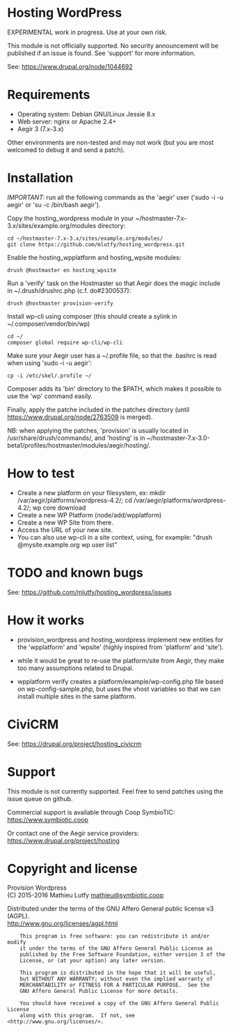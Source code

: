 Hosting WordPress
=================

EXPERIMENTAL work in progress. Use at your own risk.

This module is not officially supported. No security announcement will be
published if an issue is found. See 'support' for more information.

See: https://www.drupal.org/node/1044692

Requirements
============

* Operating system: Debian GNU/Linux Jessie 8.x
* Web server: nginx or Apache 2.4+
* Aegir 3 (7.x-3.x)

Other environments are non-tested and may not work (but you are most welcomed to debug it and send a patch).

Installation
============

*IMPORTANT:* run all the following commands as the 'aegir' user ('sudo -i -u aegir' or 'su -c /bin/bash aegir').

Copy the hosting_wordpress module in your ~/hostmaster-7.x-3.x/sites/example.org/modules directory:

    cd ~/hostmaster-7.x-3.x/sites/example.org/modules/
    git clone https://github.com/mlutfy/hosting_wordpress.git

Enable the hosting_wpplatform and hosting_wpsite modules:

    drush @hostmaster en hosting_wpsite

Run a 'verify' task on the Hostmaster so that Aegir does the magic include in ~/.drush/drushrc.php (c.f. do#2300537):

    drush @hostmaster provision-verify

Install wp-cli using composer (this should create a sylink in ~/.composer/vendor/bin/wp)

    cd ~/
    composer global require wp-cli/wp-cli

Make sure your Aegir user has a ~/.profile file, so that the .bashrc is read when using 'sudo -i -u aegir':

    cp -i /etc/skel/.profile ~/

Composer adds its 'bin' directory to the $PATH, which makes it possible to use the 'wp' command easily.

Finally, apply the patche included in the patches directory (until https://www.drupal.org/node/2763509 is merged).

NB: when applying the patches, 'provision' is usually located in /usr/share/drush/commands/, and 'hosting' is in ~/hostmaster-7.x-3.0-beta1/profiles/hostmaster/modules/aegir/hosting/.

How to test
===========

- Create a new platform on your filesystem, ex: mkdir /var/aegir/platforms/wordpress-4.2/; cd /var/aegir/platforms/wordpress-4.2/; wp core download
- Create a new WP Platform (node/add/wpplatform)
- Create a new WP Site from there.
- Access the URL of your new site.
- You can also use wp-cli in a site context, using, for example: "drush @mysite.example.org wp user list"

TODO and known bugs
===================

See: https://github.com/mlutfy/hosting_wordpress/issues

How it works
============

- provision_wordpress and hosting_wordpress implement new entities for
  the 'wpplatform' and 'wpsite' (highly inspired from 'platform' and 'site').

- while it would be great to re-use the platform/site from Aegir, they make
  too many assumptions related to Drupal.

- wpplatform verify creates a platform/example/wp-config.php file
  based on wp-config-sample.php, but uses the vhost variables so that
  we can install multiple sites in the same platform.

CiviCRM
=======

See: https://drupal.org/project/hosting_civicrm

Support
=======

This module is not currently supported. Feel free to send patches using the issue queue on github.

Commercial support is available through Coop SymbioTIC:  
https://www.symbiotic.coop

Or contact one of the Aegir service providers:  
https://www.drupal.org/project/hosting

Copyright and license
=====================

Provision Wordpress  
(C) 2015-2016 Mathieu Lutfy <mathieu@symbiotic.coop>

Distributed under the terms of the GNU Affero General public license v3 (AGPL).  
http://www.gnu.org/licenses/agpl.html

```
    This program is free software: you can redistribute it and/or modify
    it under the terms of the GNU Affero General Public License as
    published by the Free Software Foundation, either version 3 of the
    License, or (at your option) any later version.

    This program is distributed in the hope that it will be useful,
    but WITHOUT ANY WARRANTY; without even the implied warranty of
    MERCHANTABILITY or FITNESS FOR A PARTICULAR PURPOSE.  See the
    GNU Affero General Public License for more details.

    You should have received a copy of the GNU Affero General Public License
    along with this program.  If not, see <http://www.gnu.org/licenses/>.
```
